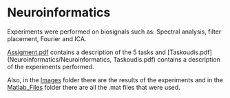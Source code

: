 # Neuroinformatics


Experiments were performed on biosignals such as:
Spectral analysis, filter placement, Fourier and ICA.

[Assigment.pdf](Neuroinformatics/Assignment.pdf) contains a description of the 5 tasks and [Taskoudis.pdf](Neuroinformatics/Neuroinformatics, Taskoudis.pdf) contains a description of the experiments performed.

Also, in the [Images](Neuroinformatics/Images) folder there are the results of the experiments and in the [Matlab_Files](Neuroinformatics/Matlab_Files) folder there are all the .mat files that were used.
